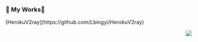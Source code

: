   &nbsp;

</p>

### 💬 My Works👋

<p>
  [HerokuV2ray](https://github.com/Lbingyi/HerokuV2ray)
</p>
<a href="https://github.com/Lbingyi">
  <img align="right" src="https://github-readme-stats.vercel.app/api?username=Lbingyi&show_icons=true&icon_color=0366d6&text_color=718096&bg_color=ffffff&hide_title=true&locale=cn" />
</a>
<!--You can reach me in:

- 🏝️ My Blog    [www.bonfy.im](https://www.bonfy.im)
- 🐦 My Twitter [@foreverbonfy](https://twitter.com/foreverbonfy)
- 📧 My Email   [foreverbonfy@gmail.com](mailto:foreverbonfy@gmail.com)-->
